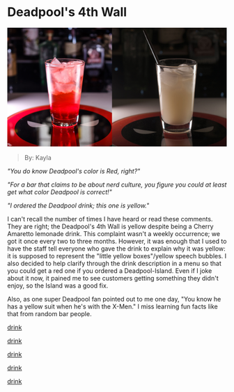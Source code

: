 # Deadpool's 4th Wall
![thedrinks](images/deadpool.bmp "such drink wow")
> By: Kayla

_"You do know Deadpool's color is Red, right?"_

_"For a bar that claims to be about nerd culture, you figure you could at least get what color Deadpool is correct!"_

_"I ordered the Deadpool drink; this one is yellow."_

I can't recall the number of times I have heard or read these comments. They are right; the Deadpool's 4th Wall is yellow despite being a Cherry Amaretto lemonade drink. This complaint wasn't a weekly occurrence; we got it once every two to three months. However, it was enough that I used to have the staff tell everyone who gave the drink to explain why it was yellow: it is supposed to represent the "little yellow boxes"/yellow speech bubbles. I also decided to help clarify through the drink description in a menu so that you could get a red one if you ordered a Deadpool-Island. Even if I joke about it now, it pained me to see customers getting something they didn't enjoy, so the Island was a good fix.

Also, as one super Deadpool fan pointed out to me one day, "You know he has a yellow suit when he's with the X-Men." I miss learning fun facts like that from random bar people.

[drink](https://afktavern.com/drink/623/Deadpool's4thWall)

[drink](https://afktavern.com/drink/613/DeadpoolIsland)

[drink](https://afktavern.com/drink/630/Deadpool's4thWall(Non-alcoholicversion))

[drink](https://afktavern.com/drink/613/DeadpoolIsland)

[drink](https://afktavern.com/drink/636/DetectiveDeadpoolkachu)